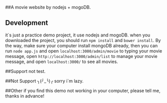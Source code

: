 ##A movie website by nodejs + mogoDB.

## Development
it\`s just a practice demo project, it use nodejs and mogoDB.
when you downloaded the project, you should run `npm install` and `bower install`. By the way, make sure your computer install mongoDB already, then you can run `node app.js` and open `localhost:3000/admin/movie` to typing your movie message, open `http://localhost:3000/admin/list` to manage your movie message, and open `localhost:3000/` to see all movies.

##Support
not test.

##Not Support 
 ╮(╯_╰)╭ 
sorry i\`m lazy.

##Other
if you find this demo not working in your computer, please tell me, thanks in advance!   